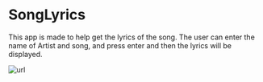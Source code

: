 ﻿# SongLyrics


This app is made to help get the lyrics of the song. The user can enter the name of Artist and song, and press enter and then the lyrics will be displayed.





![url](https://user-images.githubusercontent.com/27665205/51711029-1fecd800-1fe8-11e9-8897-fb4905a8cf04.png)
